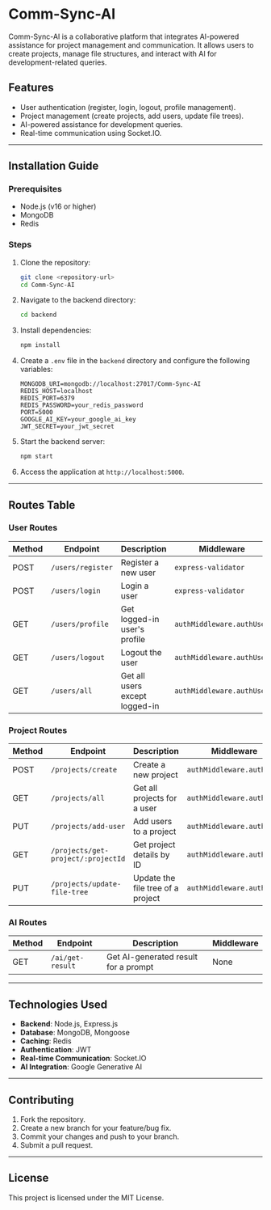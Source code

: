 # Comm-Sync-AI

Comm-Sync-AI is a collaborative platform that integrates AI-powered assistance for project management and communication. It allows users to create projects, manage file structures, and interact with AI for development-related queries.

## Features
- User authentication (register, login, logout, profile management).
- Project management (create projects, add users, update file trees).
- AI-powered assistance for development queries.
- Real-time communication using Socket.IO.

---

## Installation Guide

### Prerequisites
- Node.js (v16 or higher)
- MongoDB
- Redis

### Steps
1. Clone the repository:
   ```bash
   git clone <repository-url>
   cd Comm-Sync-AI
   ```

2. Navigate to the backend directory:
   ```bash
   cd backend
   ```

3. Install dependencies:
   ```bash
   npm install
   ```

4. Create a `.env` file in the `backend` directory and configure the following variables:
   ```properties
   MONGODB_URI=mongodb://localhost:27017/Comm-Sync-AI
   REDIS_HOST=localhost
   REDIS_PORT=6379
   REDIS_PASSWORD=your_redis_password
   PORT=5000
   GOOGLE_AI_KEY=your_google_ai_key
   JWT_SECRET=your_jwt_secret
   ```

5. Start the backend server:
   ```bash
   npm start
   ```

6. Access the application at `http://localhost:5000`.

---

## Routes Table

### User Routes
| Method | Endpoint         | Description                     | Middleware                  |
|--------|------------------|---------------------------------|-----------------------------|
| POST   | `/users/register` | Register a new user             | `express-validator`         |
| POST   | `/users/login`    | Login a user                    | `express-validator`         |
| GET    | `/users/profile`  | Get logged-in user's profile    | `authMiddleware.authUser`   |
| GET    | `/users/logout`   | Logout the user                 | `authMiddleware.authUser`   |
| GET    | `/users/all`      | Get all users except logged-in  | `authMiddleware.authUser`   |

### Project Routes
| Method | Endpoint                 | Description                     | Middleware                  |
|--------|--------------------------|---------------------------------|-----------------------------|
| POST   | `/projects/create`       | Create a new project            | `authMiddleware.authUser`   |
| GET    | `/projects/all`          | Get all projects for a user     | `authMiddleware.authUser`   |
| PUT    | `/projects/add-user`     | Add users to a project          | `authMiddleware.authUser`   |
| GET    | `/projects/get-project/:projectId` | Get project details by ID | `authMiddleware.authUser`   |
| PUT    | `/projects/update-file-tree` | Update the file tree of a project | `authMiddleware.authUser` |

### AI Routes
| Method | Endpoint         | Description                     | Middleware                  |
|--------|------------------|---------------------------------|-----------------------------|
| GET    | `/ai/get-result` | Get AI-generated result for a prompt | None                    |

---

## Technologies Used
- **Backend**: Node.js, Express.js
- **Database**: MongoDB, Mongoose
- **Caching**: Redis
- **Authentication**: JWT
- **Real-time Communication**: Socket.IO
- **AI Integration**: Google Generative AI

---

## Contributing
1. Fork the repository.
2. Create a new branch for your feature/bug fix.
3. Commit your changes and push to your branch.
4. Submit a pull request.

---

## License
This project is licensed under the MIT License.
